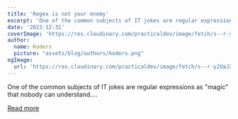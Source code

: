```yaml
---
title: 'Regex is not your enemy'
excerpt: 'One of the common subjects of IT jokes are regular expressions as "magic" that nobody can understand....'
date: '2023-12-31'
coverImage: 'https://res.cloudinary.com/practicaldev/image/fetch/s--r-y2UaJX--/c_imagga_scale,f_auto,fl_progressive,h_420,q_auto,w_1000/https://dev-to-uploads.s3.amazonaws.com/uploads/articles/41ymdyynlerr1qa2yhnd.png'
author:
  name: Koders
  picture: "assets/blog/authors/koders.png"
ogImage:
  url: 'https://res.cloudinary.com/practicaldev/image/fetch/s--r-y2UaJX--/c_imagga_scale,f_auto,fl_progressive,h_420,q_auto,w_1000/https://dev-to-uploads.s3.amazonaws.com/uploads/articles/41ymdyynlerr1qa2yhnd.png'
---
```


One of the common subjects of IT jokes are regular expressions as "magic" that nobody can understand....

[Read more](https://dev.to/aloisseckar/regex-is-not-your-enemy-4mgb)
